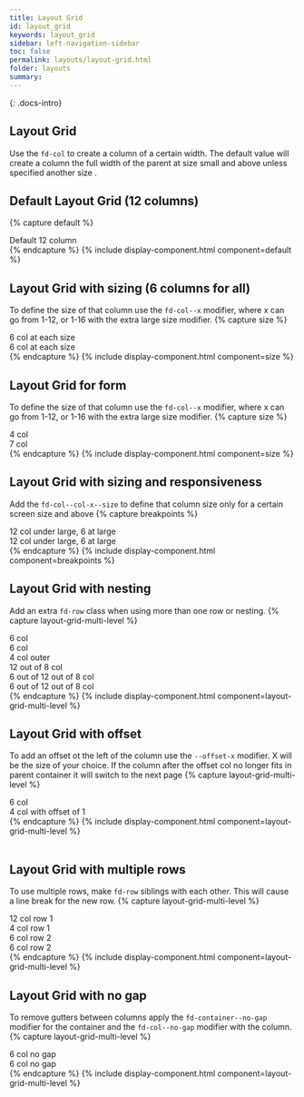 ```yaml
---
title: Layout Grid
id: layout_grid
keywords: layout_grid
sidebar: left-navigation-sidebar
toc: false
permalink: layouts/layout-grid.html
folder: layouts
summary:
---
```


{: .docs-intro}

## Layout Grid

Use the `fd-col` to create a column of a certain width. The default value will create a column the full width of the parent at size small and above unless specified another size .

## Default Layout Grid (12 columns)
{% capture default %}
<div class ="fd-container__outer">
    <div class="fd-container">
        <div class="fd-row">
            <div class="fd-col">
                <div class="docs-layout-grid-bg">
                Default 12 column
                </div>
            </div>
        </div>
    </div>
</div>
{% endcapture %}
{% include display-component.html component=default %}

<br/>


## Layout Grid with sizing (6 columns for all)
To define the size of that column use the `fd-col--x` modifier, where x can go from 1-12, or 1-16 with the extra large size modifier.
{% capture size %}
<div class ="fd-container__outer">
    <div class="fd-container">
        <div class="fd-row">
            <div class="fd-col fd-col--6">
                <div class="docs-layout-grid-bg">
                6 col at each size
                </div>
            </div>
            <div class="fd-col fd-col--6">
                <div class="docs-layout-grid-bg docs-layout-grid-bg--color-1">
                    6 col at each size
                </div>
            </div>
        </div>
    </div>
</div>
{% endcapture %}
{% include display-component.html component=size %}

<br/>

## Layout Grid for form
To define the size of that column use the `fd-col--x` modifier, where x can go from 1-12, or 1-16 with the extra large size modifier.
{% capture size %}
<div class ="fd-container__outer">
    <div class="fd-container">
        <div class="fd-row">
            <div class="fd-col fd-col--4">
                <div class="docs-layout-grid-bg docs-layout-grid-bg">
                4 col
                </div>
            </div>
            <div class="fd-col fd-col--7">
                <div class="docs-layout-grid-bg docs-layout-grid-bg--color-1">
                    7 col
                </div>
            </div>
        </div>
    </div>
</div>
{% endcapture %}
{% include display-component.html component=size %}

<br/>

##  Layout Grid with sizing and responsiveness
Add the `fd-col--col-x--size` to define that column size only for a certain screen size and above
{% capture breakpoints %}
<div class ="fd-container__outer">
    <div class="fd-container">
        <div class="fd-row">
            <div class="fd-col fd-col--6--l">
                <div class="docs-layout-grid-bg docs-layout-grid-bg--color-1">
                    12 col under large, 6 at large
                </div>
            </div>
            <div class="fd-col fd-col--6--l">
                <div class="docs-layout-grid-bg docs-layout-grid-bg--color-1">
                    12 col under large, 6 at large
                </div>
            </div>
        </div>
    </div>
</div>
{% endcapture %}
{% include display-component.html component=breakpoints %}
<br/>


##  Layout Grid with nesting
Add an extra `fd-row` class when using more than one row or nesting.
{% capture layout-grid-multi-level %}
<div class ="fd-container__outer">
    <div class="fd-container">
        <div class="fd-row">
            <div class="fd-col fd-col--6">
                <div class="docs-layout-grid-bg">
                    6 col
                </div>
                <div class="docs-layout-grid-bg docs-layout-grid-bg--color-1">
                    6 col
                </div>
            </div>
            <div class="fd-col fd-col--6">
                <div class="fd-row">
                    <div class="fd-col fd-col--4">
                        <div class="docs-layout-grid-bg docs-layout-grid-bg--color-2"> 
                            4 col outer
                        </div> 
                    </div>
                    <div class="fd-col fd-col--8">
                        <div class="fd-row">
                            <div class="fd-col fd-col--12">
                                <div class="docs-layout-grid-bg docs-layout-grid-bg--color-3">
                                    12 out of 8 col
                                </div>
                            </div>      
                            <div class="fd-col fd-col--12">
                                <div class="fd-row">
                                    <div class="fd-col fd-col--6">
                                        <div class="docs-layout-grid-bg docs-layout-grid-bg--color-4">
                                        6 out of 12 out of 8 col
                                        </div>
                                    </div>
                                    <div class="fd-col fd-col--6">
                                        <div class="docs-layout-grid-bg docs-layout-grid-bg--color-1">
                                        6 out of 12 out of 8 col 
                                        </div>
                                    </div>
                                </div>
                            </div>
                        </div>
                    </div>
                </div>
            </div>
        </div>
    </div>
</div>
{% endcapture %}
{% include display-component.html component=layout-grid-multi-level %}

<br/>

##  Layout Grid with offset
To add an offset ot the left of the column use the `--offset-x` modifier. X will be the size of your choice. If the column after the offset col no longer fits in parent container it will switch to the next page
{% capture layout-grid-multi-level %}
<div class="fd-container">
    <div class="fd-row">
        <div class="fd-col fd-col--6">
            <div class="docs-layout-grid-bg">
                6 col
            </div>
        </div>
        <div class="fd-col fd-col--4 fd-col--offset-1">
            <div class="docs-layout-grid-bg docs-layout-grid-bg--color-1"> 
                4 col with offset of 1
            </div>
        </div>
    </div>
</div>
{% endcapture %}
{% include display-component.html component=layout-grid-multi-level %}

<br/>


<br/>

##  Layout Grid with multiple rows
To use multiple rows, make `fd-row` siblings with each other. This will cause a line break for the new row.
{% capture layout-grid-multi-level %}
<div class="fd-container">
    <div class="fd-row">
        <div class="fd-col fd-col--12">
            <div class="docs-layout-grid-bg">
                12 col row 1
            </div>
        </div>
        <div class="fd-col fd-col--4">
            <div class="docs-layout-grid-bg docs-layout-grid-bg--color-1">
                4 col row 1
            </div>
        </div>
    </div>
    <div class="fd-row">
        <div class="fd-col fd-col--6">
            <div class="docs-layout-grid-bg docs-layout-grid-bg--color-2">
                6 col row 2
            </div>
        </div>
        <div class="fd-col fd-col--6">
            <div class="docs-layout-grid-bg docs-layout-grid-bg--color-2">
                6 col row 2
            </div>
        </div>
    </div>
</div>
{% endcapture %}
{% include display-component.html component=layout-grid-multi-level %}

<br/>

##  Layout Grid with no gap
To remove gutters between columns apply the `fd-container--no-gap` modifier for the container and the `fd-col--no-gap` modifier with the column.
{% capture layout-grid-multi-level %}
<div class="fd-container fd-container--no-gap">
    <div class="fd-row">
        <div class="fd-col fd-col--6 fd-col--no-gap">
            <div class="docs-layout-grid-bg">
                6 col no gap
            </div>
        </div>
        <div class="fd-col fd-col--6 fd-col--no-gap">
            <div class="docs-layout-grid-bg docs-layout-grid-bg--color-1">
                6 col no gap
            </div>
        </div>
    </div>
</div>
{% endcapture %}
{% include display-component.html component=layout-grid-multi-level %}

<br/>
